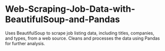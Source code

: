 # Web-Scraping-Job-Data-with-BeautifulSoup-and-Pandas
Uses BeautifulSoup to scrape job listing data, including titles, companies, and types, from a web source. Cleans and processes the data using Pandas for further analysis.
